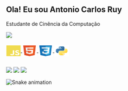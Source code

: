 ## Ola! Eu sou Antonio Carlos Ruy 
 Estudante de Cinência da Computação


<div align="Left">
  <a href="https://github.com/Antoniocruy">
  <img height="180em" src="https://github-readme-stats.vercel.app/api?username=Antoniocruy&show_icons=true&theme=dark&include_all_commits=false&count_private=true"/>
</div>

<div style="display: inline_block"><br>

  <img align="center" alt="Rafa-Js" height="30" width="40" src="https://raw.githubusercontent.com/devicons/devicon/master/icons/javascript/javascript-plain.svg">
  <img align="center" alt="Rafa-HTML" height="30" width="40" src="https://raw.githubusercontent.com/devicons/devicon/master/icons/html5/html5-original.svg">
  <img align="center" alt="Rafa-CSS" height="30" width="40" src="https://raw.githubusercontent.com/devicons/devicon/master/icons/css3/css3-original.svg">
  <img align="center" alt="Rafa-Python" height="30" width="40" src="https://raw.githubusercontent.com/devicons/devicon/master/icons/python/python-original.svg">
          
  
 </div>
  
  ##
 
<div> 

  <a href="https://instagram.com/_antonioruy" target="_blank"><img src="https://img.shields.io/badge/-Instagram-%23E4405F?style=for-the-badge&logo=instagram&logoColor=white" target="_blank"></a>
   <a href = "mailto:antonioruy00@gmail.com"><img src="https://img.shields.io/badge/-Gmail-%23333?style=for-the-badge&logo=gmail&logoColor=white" target="_blank"></a>
  <a href="https://www.linkedin.com/in/ant%C3%B4nio-carlos-ruy-neto-b0337419a/" target="_blank"><img src="https://img.shields.io/badge/-LinkedIn-%230077B5?style=for-the-badge&logo=linkedin&logoColor=white" target="_blank"></a> 
 
  ![Snake animation](https://github.com/Antoniocruy/Antoniocruy/blob/output/github-contribution-grid-snake.svg)
 
</div>
